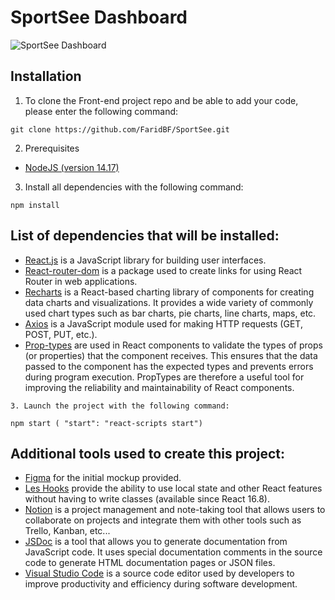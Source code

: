 # SportSee Dashboard

<img src ="../front-end-sportsee/src/assets/illustrationReadMe/sport-see.png" title = "SportSee Dashboard" alt = "SportSee Dashboard">

## Installation

1. To clone the Front-end project repo and be able to add your code, please enter the following command:

```
git clone https://github.com/FaridBF/SportSee.git
```

2. Prerequisites

- [NodeJS (version 14.17)](https://nodejs.org/en/)

3. Install all dependencies with the following command:

```
npm install
```

## List of dependencies that will be installed:

- [React.js](https://fr.reactjs.org/) is a JavaScript library for building user interfaces.
- [React-router-dom](https://www.npmjs.com/package/react-router-dom) is a package used to create links for using React Router in web applications.
- [Recharts](https://recharts.org/en-US) is a React-based charting library of components for creating data charts and visualizations. It provides a wide variety of commonly used chart types such as bar charts, pie charts, line charts, maps, etc.
- [Axios](https://axios-http.com/fr/docs/intro) is a JavaScript module used for making HTTP requests (GET, POST, PUT, etc.).
- [Prop-types](https://github.com/facebook/prop-types) are used in React components to validate the types of props (or properties) that the component receives. This ensures that the data passed to the component has the expected types and prevents errors during program execution. PropTypes are therefore a useful tool for improving the reliability and maintainability of React components.

```
3. Launch the project with the following command:
```

```
npm start ( "start": "react-scripts start")
```

## Additional tools used to create this project:

- [Figma](https://www.figma.com/file/BMomGVZqLZb811mDMShpLu/UI-design-Sportify-FR?node-id=0%3A1) for the initial mockup provided.
- [Les Hooks](https://fr.reactjs.org/docs/hooks-state.html) provide the ability to use local state and other React features without having to write classes (available since React 16.8).
- [Notion](https://www.notion.so/Tableau-de-bord-SportSee-6686aa4b5f44417881a4884c9af5669e) is a project management and note-taking tool that allows users to collaborate on projects and integrate them with other tools such as Trello, Kanban, etc...
- [JSDoc](https://jsdoc.app/) is a tool that allows you to generate documentation from JavaScript code. It uses special documentation comments in the source code to generate HTML documentation pages or JSON files.
- [Visual Studio Code](https://code.visualstudio.com/) is a source code editor used by developers to improve productivity and efficiency during software development.
